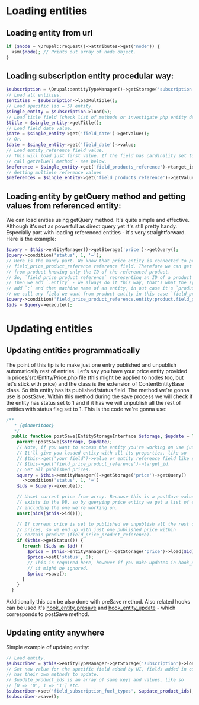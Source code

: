 # Loading entities
## Loading entity from url
```php
if ($node = \Drupal::request()->attributes->get('node')) {
  ksm($node); // Prints out array of node object.
}
```
## Loading subscription entity procedular way:

```php
$subscription = \Drupal::entityTypeManager()->getStorage('subscription');
// Load all entities.
$entities = $subscription->loadMultiple();
// Load specific (id = 5) entity.
$single_entity = $subscription->load(5);
// Load title field (check list of methods or investigate php entity definition file to see available methods).
$title = $single_entity->getTitle();
// Load field_date value.
$date = $single_entity->get('field_date')->getValue();
// Or.
$date = $single_entity->get('field_date')->value;
// Load entity_reference field value.
// This will load just first value. If the field has cardinality set to > 1 then you need to
// call getValue() method - see below.
$reference = $single_entity->get('field_products_reference')->target_id; 
// Getting multiple reference values
$references = $single_entity->get('field_products_reference')->getValue();
```

## Loading entity by getQuery method and getting values from referenced entity:
We can load enities using getQuery method. It's quite simple and effective. Although it's not as powerfull as direct query yet it's still pretty handy. Especially part with loading referenced entities - it's very straightforward. Here is the example:

```php
$query = $this->entityManager()->getStorage('price')->getQuery();
$query->condition('status', 1, '=');
// Here is the handy part. We know that price entity is connected to product by 
// field_price_product_reference reference field. Therefore we can get any value
// from product knowing only the ID of the referenced product. 
// So, `field_price_product_reference` representing an ID of a product in price entity.
// Then we add `.entity` - we always do it this way, that's what the syntax is. Then we
// add `:` and then machine name of an entity, in out case it's `product` and after that
// we call any field we want from product entity in this case `field_product_category`.
$query->condition('field_price_product_reference.entity:product.field_product_category', $final_categories, 'IN');
$ids = $query->execute();
```
# Updating entities
## Updating entities programmatically

The point of this tip is to make just one entry published and unpublish automatically rest of entries. Let's say you have your price entity provided in prices/src/Entity/Price.php file (this might be applied to nodes too, but let's stick with price) and the class is the extension of ContentEntityBase class. So this entity has its published/status field. The method we're gonna use is postSave. Within this method during the save process we will check if the entity has status set to 1 and if it has we will unpublish all the rest of entities with status flag set to 1. This is the code we're gonna use:

```php
/**
   * {@inheritdoc}
   */
  public function postSave(EntityStorageInterface $storage, $update = TRUE) {
    parent::postSave($storage, $update);
    // Note, if you want to access the entity you're working on use just $this
    // It'll give you loaded entity with all its properties, like so
    // $this->get('your_field')->value or entity reference field like so
    // $this->get('field_price_product_reference')->target_id.
    // Get all published prices.
    $query = $this->entityManager()->getStorage('price')->getQuery()
      ->condition('status', 1, '=')
    $ids = $query->execute();

    // Unset current price from array. Because this is a postSave values already
    // exists in the DB, so by querying price entity we get a list of entities
    // including the one we're working on.
    unset($ids[$this->id()]);

    // If current price is set to published we unpublish all the rest of
    // prices, so we end up with just one published price within
    // certain product (field_price_product_reference).
    if ($this->getStatus()) {
      foreach ($ids as $id) {
        $price = $this->entityManager()->getStorage('price')->load($id);
        $price->set('status', 0);
        // This is required here, however if you make updates in hook_entity_update
        // it might be ignored.
        $price->save(); 
      }
    }
  }
  ```

Additionally this can be also done with preSave method. Also related hooks can be used it's [hook_entity_presave](https://api.drupal.org/api/drupal/core%21lib%21Drupal%21Core%21Entity%21entity.api.php/function/hook_entity_presave/8.2.x) and [hook_entity_update](https://api.drupal.org/api/drupal/core%21lib%21Drupal%21Core%21Entity%21entity.api.php/function/hook_entity_update/8.2.x) - which corresponds to postSave method.

## Updating entity anywhere

Simple example of updaing entity:

```php
// Load entity.
$subscriber = $this->entityTypeManager->getStorage('subscription')->load(5);
// Set new value for the specific field added by UI, fields added in code
// has their own methods to update.
// $update_product_ids is an array of same keys and values, like so
// [0 => '0', 1 => '1'] etc.
$subscriber->set('field_subscription_fuel_types', $update_product_ids);
$subscriber->save();
```
